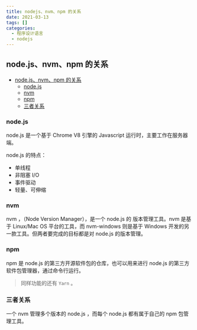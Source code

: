 ```yaml
---
title: nodejs、nvm、npm 的关系
date: 2021-03-13
tags: []
categories:
  - 程序设计语言
  - nodejs
---
```


## node.js、nvm、npm 的关系

- [node.js、nvm、npm 的关系](#nodejsnvmnpm-的关系)
  - [node.js](#nodejs)
  - [nvm](#nvm)
  - [npm](#npm)
  - [三者关系](#三者关系)

### node.js

node.js 是一个基于 Chrome V8 引擎的 Javascript 运行时，主要工作在服务器端。

node.js 的特点：

- 单线程
- 非阻塞 I/O
- 事件驱动
- 轻量、可伸缩

### nvm

nvm ，（Node Version Manager），是一个 node.js 的 版本管理工具。nvm 是基于 Linux/Mac OS 平台的工具，而 nvm-windows 则是基于 Windows 开发的另一款工具。但两者要完成的目标都是对 node.js 的版本管理。

### npm

npm 是 node.js 的第三方开源软件包的仓库，也可以用来进行 node.js 的第三方软件包管理器，通过命令行运行。

> 同样功能的还有 `Yarn` 。

### 三者关系

一个 nvm 管理多个版本的 node.js ，而每个 node.js 都有属于自己的 npm 包管理工具。
